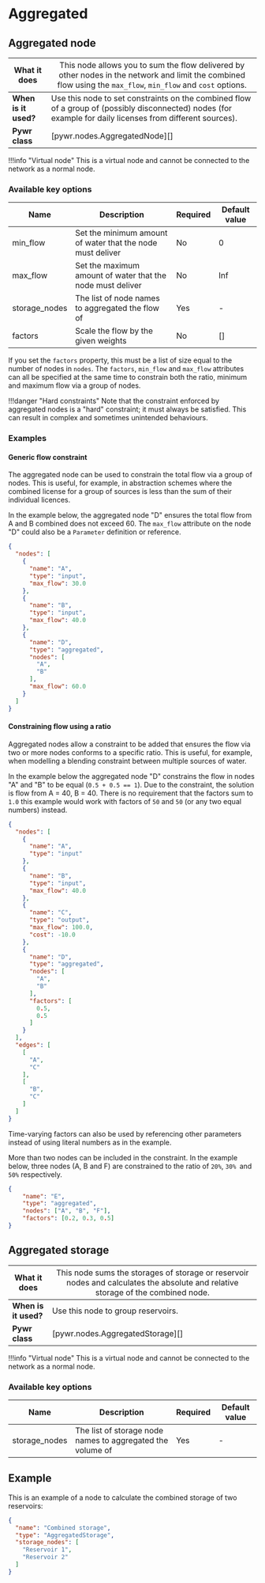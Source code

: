 # Aggregated

## Aggregated node

| What it does         | <span style="font-weight:normal;">This node allows you to sum the flow delivered by other nodes in the network and limit the combined flow using the `max_flow`, `min_flow` and `cost` options.</span> |
|----------------------|--------------------------------------------------------------------------------------------------------------------------------------------------------------------------------------------------------|
| **When is it used?** | Use this node to set constraints on the combined flow of a group of (possibly disconnected) nodes (for example for daily licenses from different sources).                                             |
| **Pywr class**       | [pywr.nodes.AggregatedNode][]                                                                                                                                                                          |

!!!info "Virtual node"
    This is a virtual node and cannot be connected to the network as a normal node.

### Available key options  
  
| Name          | Description                                                | Required | Default value |
|---------------|------------------------------------------------------------|----------|---------------|
| min_flow      | Set the minimum amount of water that the node must deliver | No       | 0             |
| max_flow      | Set the maximum amount of water that the node must deliver | No       | Inf           |
| storage_nodes | The list of node names to aggregated the flow of           | Yes      | -             |
| factors       | Scale the flow by the given weights                        | No       | []            |
 
If you set the `factors` property, this must be a list of size equal to the number of nodes in `nodes`.
The `factors`, `min_flow` and `max_flow` attributes can all be specified at the same time to 
constrain both the ratio, minimum and maximum flow via a group of nodes.

!!!danger "Hard constraints"
    Note that the constraint enforced by aggregated nodes is a "hard" 
    constraint; it must always be satisfied. This can result in complex and sometimes
    unintended behaviours.

### Examples  

#### Generic flow constraint
The aggregated node can be used to constrain the total flow via a group of nodes. This is useful, for example, in
abstraction schemes where the combined license for a group of sources is less than the sum of their individual licences.


In the example below, the aggregated node "D" ensures the total flow from 
A and B combined does not exceed 60. The `max_flow` attribute on the 
node "D" could also be a `Parameter` definition or reference.

```json
{
  "nodes": [
    {
      "name": "A",
      "type": "input",
      "max_flow": 30.0
    },
    {
      "name": "B",
      "type": "input",
      "max_flow": 40.0
    },
    {
      "name": "D",
      "type": "aggregated",
      "nodes": [
        "A",
        "B"
      ],
      "max_flow": 60.0
    }
  ]
}
```

#### Constraining flow using a ratio
Aggregated nodes allow a constraint to be added that ensures the flow via two or
more nodes conforms to a specific ratio. This is useful, for example, when 
modelling a blending constraint between multiple sources of water.

In the example below the aggregated node "D" constrains the flow in nodes "A" and "B" to be 
equal (`0.5 + 0.5 == 1`). Due to the constraint, the solution is flow from
A = 40, B = 40. There is no requirement that the
factors sum to `1.0` this example would work with factors of `50` and `50` 
(or any two equal numbers) instead.


```json
{
  "nodes": [
    {
      "name": "A",
      "type": "input"
    },
    {
      "name": "B",
      "type": "input",
      "max_flow": 40.0
    },
    {
      "name": "C",
      "type": "output",
      "max_flow": 100.0,
      "cost": -10.0
    },
    {
      "name": "D",
      "type": "aggregated",
      "nodes": [
        "A",
        "B"
      ],
      "factors": [
        0.5,
        0.5
      ]
    }
  ],
  "edges": [
    [
      "A",
      "C"
    ],
    [
      "B",
      "C"
    ]
  ]
}
```

Time-varying factors can also be used by referencing other parameters instead of using literal numbers as 
in the example.

More than two nodes can be included in the constraint. In the example below,
three nodes (A, B and F) are constrained to the ratio of `20%`, `30% `and `50%` respectively.

```json
{
    "name": "E",
    "type": "aggregated",
    "nodes": ["A", "B", "F"],
    "factors": [0.2, 0.3, 0.5]
}
```

## Aggregated storage

| What it does         | <span style="font-weight:normal;">This node sums the storages of storage or reservoir nodes and calculates the absolute and relative storage of the combined node.</span> |
|----------------------|---------------------------------------------------------------------------------------------------------------------------------------------------------------------------|
| **When is it used?** | Use this node to group reservoirs.                                                                                                                                        |
| **Pywr class**       | [pywr.nodes.AggregatedStorage][]                                                                                                                                          |

!!!info "Virtual node"
    This is a virtual node and cannot be connected to the network as a normal node.
                                                                                                                           
### Available key options  
  
| Name          | Description                                                | Required | Default value |
|---------------|------------------------------------------------------------|----------|---------------|
| storage_nodes | The list of storage node names to aggregated the volume of | Yes      | -             |
                                                                                     

## Example  
This is an example of a node to calculate the combined storage of two reservoirs:  
```json 
{  
  "name": "Combined storage",  
  "type": "AggregatedStorage",  
  "storage_nodes": [  
    "Reservoir 1",  
    "Reservoir 2"
  ]
}
```